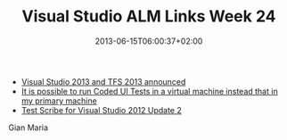 ﻿---
title: "Visual Studio ALM Links Week 24"
description: ""
date: 2013-06-15T06:00:37+02:00
draft: false
tags: [Visual Studio ALM]
categories: [Visual Studio ALM]
---
- [Visual Studio 2013 and TFS 2013 announced](http://www.almguide.com/2013/06/visual-studio-2013-and-tfs-2013-announced/?utm_source=rss&amp;utm_medium=rss&amp;utm_campaign=visual-studio-2013-and-tfs-2013-announced)
- [It is possible to run Coded UI Tests in a virtual machine instead that in my primary machine](http://www.codewrecks.com/blog/index.php/2013/06/10/is-it-possible-to-run-coded-ui-test-in-a-virtual-machine-instead-that-in-my-primary-machine/)
- [Test Scribe for Visual Studio 2012 Update 2](http://visualstudiogallery.msdn.microsoft.com/e2c743ce-d9f1-4ed0-ab08-a4777bef06a4)

Gian Maria
